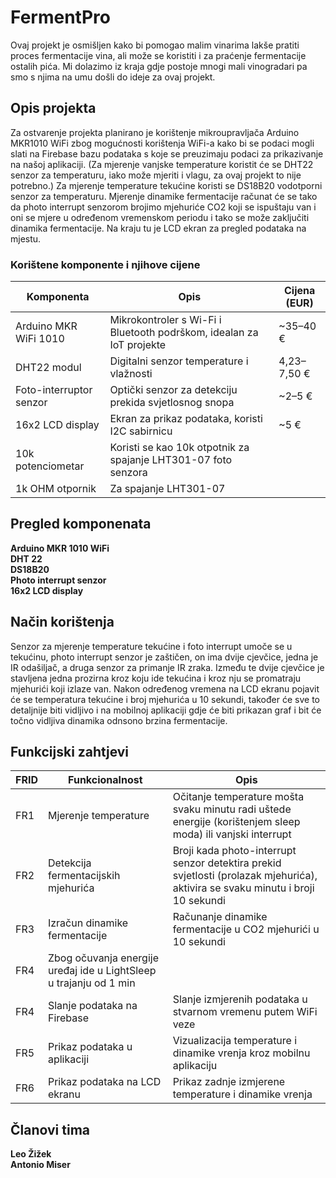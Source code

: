 # FermentPro

Ovaj projekt je osmišljen kako bi pomogao malim vinarima lakše pratiti proces fermentacije vina, ali može se koristiti i za praćenje fermentacije ostalih pića. Mi dolazimo iz kraja gdje postoje mnogi mali vinogradari pa smo s njima na umu došli do ideje za ovaj projekt.

## Opis projekta
Za ostvarenje projekta planirano je korištenje mikroupravljača Arduino MKR1010 WiFi zbog mogućnosti korištenja WiFi-a kako bi se podaci mogli slati na Firebase bazu podataka s koje se preuzimaju podaci za prikazivanje na našoj aplikaciji. (Za mjerenje vanjske temperature koristit će se DHT22 senzor za temperaturu, iako može mjeriti i vlagu, za ovaj projekt to nije potrebno.) Za mjerenje temperature tekućine koristi se DS18B20 vodotporni senzor za temperaturu. Mjerenje dinamike fermentacije računat će se tako da photo interrupt senzorom brojimo mjehuriće CO2 koji se ispuštaju van i oni se mjere u određenom vremenskom periodu i tako se može zaključiti dinamika fermentacije. Na kraju tu je LCD ekran za pregled podataka na mjestu.

  ### Korištene komponente i njihove cijene

  |Komponenta | Opis | Cijena (EUR) |
  |------------|-------|---------------|
  |Arduino MKR WiFi 1010 | Mikrokontroler s Wi-Fi i Bluetooth podrškom, idealan za IoT projekte | ~35–40 € |
  DHT22 modul| Digitalni senzor temperature i vlažnosti | 4,23–7,50 € | 
  Foto-interruptor senzor | Optički senzor za detekciju prekida svjetlosnog snopa | ~2–5 € |
  16x2 LCD display | Ekran za prikaz podataka, koristi I2C sabirnicu | ~5 € |
  10k potenciometar | Koristi se kao 10k otpotnik za spajanje LHT301-07 foto senzora |
  1k OHM otpornik | Za spajanje LHT301-07 |


## Pregled komponenata
  **Arduino MKR 1010 WiFi**  
  **DHT 22**  
  **DS18B20**  
  **Photo interrupt senzor**  
  **16x2 LCD display**  

## Način korištenja
 Senzor za mjerenje temperature tekućine i foto interrupt umoče se u tekućinu, photo interrupt senzor je zaštičen, on ima dvije cjevčice, jedna je IR odašiljač, a druga senzor za primanje IR zraka. Između te dvije cjevčice je stavljena jedna prozirna kroz koju ide tekućina i kroz nju se promatraju mjehurići koji izlaze van.
 Nakon određenog vremena na LCD ekranu pojavit će se temperatura tekućine i broj mjehurića u 10 sekundi, također će sve to detaljnije biti vidljivo i na mobilnoj aplikaciji gdje će biti prikazan graf i bit će točno vidljiva dinamika odnsono brzina fermentacije.
## Funkcijski zahtjevi

FRID | Funkcionalnost | Opis
-----|-----------------|---------
FR1 | Mjerenje temperature | Očitanje temperature mošta svaku minutu radi uštede energije (korištenjem sleep moda) ili vanjski interrupt
FR2 | Detekcija fermentacijskih mjehurića | Broji kada photo-interrupt senzor detektira prekid svjetlosti (prolazak mjehurića), aktivira se svaku minutu i broji 10 sekundi
FR3 | Izračun dinamike fermentacije | Računanje dinamike fermentacije u CO2 mjehurići u 10 sekundi
FR4 | Zbog očuvanja energije uređaj ide u LightSleep u trajanju od 1 min |
FR4 | Slanje podataka na Firebase | Slanje izmjerenih podataka u stvarnom vremenu putem WiFi veze
FR5 | Prikaz podataka u aplikaciji | Vizualizacija temperature i dinamike vrenja kroz mobilnu aplikaciju
FR6 | Prikaz podataka na LCD ekranu | Prikaz zadnje izmjerene temperature i dinamike vrenja

## Članovi tima
  __Leo Žižek__  
  __Antonio Miser__  
